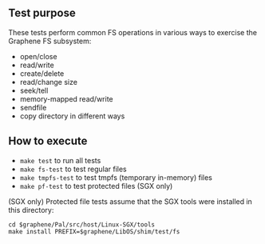 Test purpose
------------

These tests perform common FS operations in various ways to exercise the Graphene FS subsystem:

- open/close
- read/write
- create/delete
- read/change size
- seek/tell
- memory-mapped read/write
- sendfile
- copy directory in different ways

How to execute
--------------

- `make test` to run all tests
- `make fs-test` to test regular files
- `make tmpfs-test` to test tmpfs (temporary in-memory) files
- `make pf-test` to test protected files (SGX only)

(SGX only) Protected file tests assume that the SGX tools were installed in this directory:

```
cd $graphene/Pal/src/host/Linux-SGX/tools
make install PREFIX=$graphene/LibOS/shim/test/fs
```
